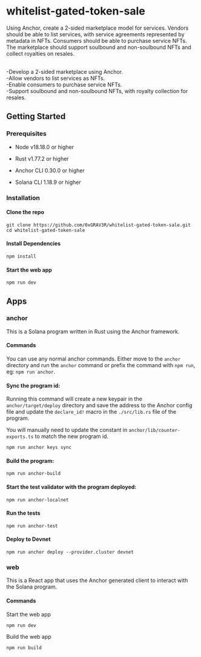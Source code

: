 # whitelist-gated-token-sale

Using Anchor, create a 2-sided marketplace model for services. Vendors should be able to list services, with service agreements represented by metadata in NFTs. Consumers should be able to purchase service NFTs. The marketplace should support soulbound and non-soulbound NFTs and collect royalties on resales.<br><br>

-Develop a 2-sided marketplace using Anchor.<br>
-Allow vendors to list services as NFTs.<br>
-Enable consumers to purchase service NFTs.<br>
-Support soulbound and non-soulbound NFTs, with royalty collection for resales.

## Getting Started

### Prerequisites

- Node v18.18.0 or higher

- Rust v1.77.2 or higher
- Anchor CLI 0.30.0 or higher
- Solana CLI 1.18.9 or higher

### Installation

#### Clone the repo

```shell
git clone https://github.com/0xGRAV3R/whitelist-gated-token-sale.git
cd whitelist-gated-token-sale
```

#### Install Dependencies

```shell
npm install
```

#### Start the web app

```
npm run dev
```

## Apps

### anchor

This is a Solana program written in Rust using the Anchor framework.

#### Commands

You can use any normal anchor commands. Either move to the `anchor` directory and run the `anchor` command or prefix the command with `npm run`, eg: `npm run anchor`.

#### Sync the program id:

Running this command will create a new keypair in the `anchor/target/deploy` directory and save the address to the Anchor config file and update the `declare_id!` macro in the `./src/lib.rs` file of the program.

You will manually need to update the constant in `anchor/lib/counter-exports.ts` to match the new program id.

```shell
npm run anchor keys sync
```

#### Build the program:

```shell
npm run anchor-build
```

#### Start the test validator with the program deployed:

```shell
npm run anchor-localnet
```

#### Run the tests

```shell
npm run anchor-test
```

#### Deploy to Devnet

```shell
npm run anchor deploy --provider.cluster devnet
```

### web

This is a React app that uses the Anchor generated client to interact with the Solana program.

#### Commands

Start the web app

```shell
npm run dev
```

Build the web app

```shell
npm run build
```

